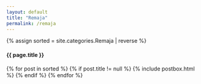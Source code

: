 ```yaml
---
layout: default
title: "Remaja"
permalink: /remaja
---
```

{% assign sorted = site.categories.Remaja | reverse %}

<h4 class="mt-5 mb-neg-30" id="{{ category[0] | replace: " ","-" }}"><span class="text-capitalize badge badge-primary text-small">{{ page.title }}</span></h4>
<div class="blog-grid-container">
    {% for post in sorted %}
    {% if post.title != null %}
    {% include postbox.html %}
    {% endif %}
    {% endfor %}
</div>